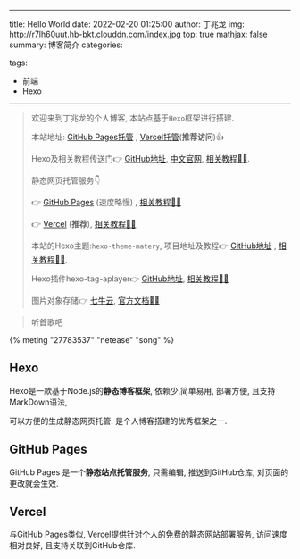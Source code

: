 
---
title: Hello World
date: 2022-02-20 01:25:00
author: 丁兆龙
img: http://r7lh60uut.hb-bkt.clouddn.com/index.jpg
top: true
mathjax: false
summary: 博客简介
categories: 

tags:
  - 前端
  - Hexo

---




> 欢迎来到丁兆龙的个人博客, 本站点基于`Hexo`框架进行搭建.
>
> 本站地址:  [GitHub Pages托管](https://visitor23.github.io/)  ,  [Vercel托管](https://dzl.vercel.app)(**推荐访问**):+1:
>
> 
>
> Hexo及相关教程传送门:point_right:  [GitHub地址](https://github.com/hexojs/hexo), [中文官网](https://hexo.io/zh-cn/), [相关教程👨‍💻](https://easyhexo.com/).
>
> 静态网页托管服务:point_down: 
>
> :point_right:  [GitHub Pages](https://pages.github.com/) (速度略慢) ,  [相关教程👨‍💻](https://zhuanlan.zhihu.com/p/58254227)
>
> :point_right:  [Vercel](https://vercel.com/dashboard) (**推荐**),  [相关教程👨‍💻](https://zhuanlan.zhihu.com/p/347990778)
>
> 本站的Hexo主题:`hexo-theme-matery`, 项目地址及教程:point_right:  [GitHub地址](https://github.com/blinkfox/hexo-theme-matery) ,  [相关教程👨‍💻](https://easyhexo.com/2-Theme-use-and-config/2-14-hexo-theme-matery/).
>
> Hexo插件hexo-tag-aplayer:point_right:  [GitHub地址](https://github.com/MoePlayer/hexo-tag-aplayer),  [相关教程👨‍💻](https://easyhexo.com/3-Plugins-use-and-config/3-1-hexo-tag-aplayer/)
>
> 图片对象存储:point_right:  [七牛云](https://www.qiniu.com/),   [官方文档👨‍💻](https://developer.qiniu.com/kodo/1233/console-quickstart)





> 听首歌吧

{% meting "27783537" "netease" "song" %}





## Hexo

Hexo是一款基于Node.js的**静态博客框架**, 依赖少,简单易用, 部署方便, 且支持MarkDown语法,

可以方便的生成静态网页托管. 是个人博客搭建的优秀框架之一.



## GitHub Pages

GitHub Pages 是一个**静态站点托管服务**, 只需编辑, 推送到GitHub仓库, 对页面的更改就会生效.



## Vercel

与GitHub Pages类似, Vercel提供针对个人的免费的静态网站部署服务, 访问速度相对良好, 且支持关联到GitHub仓库.






